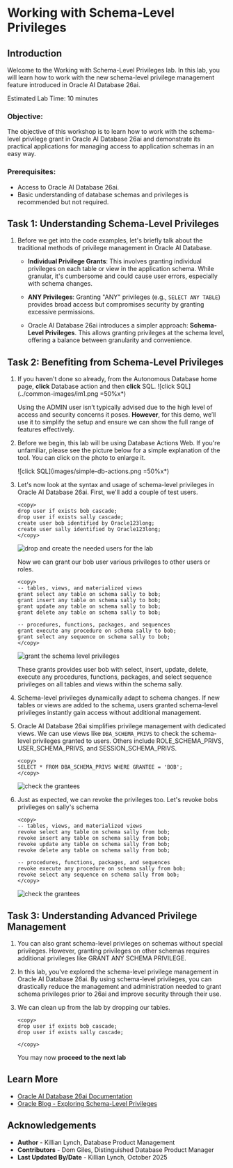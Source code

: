 # Working with Schema-Level Privileges

## Introduction

Welcome to the Working with Schema-Level Privileges lab. In this lab, you will learn how to work with the new schema-level privilege management feature introduced in Oracle AI Database 26ai. 

Estimated Lab Time: 10 minutes

### Objective:
The objective of this workshop is to learn how to work with the schema-level privilege grant in Oracle AI Database 26ai and demonstrate its practical applications for managing access to application schemas in an easy way. 

### Prerequisites:
- Access to Oracle AI Database 26ai.
- Basic understanding of database schemas and privileges is recommended but not required.

## Task 1: Understanding Schema-Level Privileges

1. Before we get into the code examples, let's briefly talk about the traditional methods of privilege management in Oracle AI Database.

    * **Individual Privilege Grants**: This involves granting individual privileges on each table or view in the application schema. While granular, it's cumbersome and could cause user errors, especially with schema changes.

    * **ANY Privileges**: Granting "ANY" privileges (e.g., `SELECT ANY TABLE`) provides broad access but compromises security by granting excessive permissions.

    * Oracle AI Database 26ai introduces a simpler approach: **Schema-Level Privileges**. This allows granting privileges at the schema level, offering a balance between granularity and convenience.

## Task 2: Benefiting from Schema-Level Privileges

1. If you haven't done so already, from the Autonomous Database home page, **click** Database action and then **click** SQL.
    ![click SQL](../common-images/im1.png =50%x*)

    Using the ADMIN user isn’t typically advised due to the high level of access and security concerns it poses. **However**, for this demo, we’ll use it to simplify the setup and ensure we can show the full range of features effectively. 

2. Before we begin, this lab will be using Database Actions Web. If you're unfamiliar, please see the picture below for a simple explanation of the tool. You can click on the photo to enlarge it.

    ![click SQL](images/simple-db-actions.png =50%x*)

2. Let's now look at the syntax and usage of schema-level privileges in Oracle AI Database 26ai. First, we'll add a couple of test users.

    ```
    <copy>
    drop user if exists bob cascade;
    drop user if exists sally cascade;
    create user bob identified by Oracle123long;
    create user sally identified by Oracle123long;
    </copy>
    ```
    ![drop and create the needed users for the lab](images/im2.png " ")

    Now we can grant our bob user various privileges to other users or roles. 

    ```
    <copy>
    -- tables, views, and materialized views
    grant select any table on schema sally to bob;
    grant insert any table on schema sally to bob;
    grant update any table on schema sally to bob;
    grant delete any table on schema sally to bob;

    -- procedures, functions, packages, and sequences
    grant execute any procedure on schema sally to bob;
    grant select any sequence on schema sally to bob;
    </copy>
    ```

    ![grant the schema level privileges](images/im3.png " ")

    These grants provides user bob with select, insert, update, delete, execute any procedures, functions, packages, and select sequence privileges on all tables and views within the schema sally. 

3. Schema-level privileges dynamically adapt to schema changes. If new tables or views are added to the schema, users granted schema-level privileges instantly gain access without additional management.

4. Oracle AI Database 26ai simplifies privilege management with dedicated views. We can use views like `DBA_SCHEMA_PRIVS` to check the schema-level privileges granted to users. Others include ROLE\_SCHEMA\_PRIVS, USER\_SCHEMA\_PRIVS, and SESSION\_SCHEMA\_PRIVS.

    ```
    <copy>
    SELECT * FROM DBA_SCHEMA_PRIVS WHERE GRANTEE = 'BOB';
    </copy>
    ```
    ![check the grantees](images/im4.png " ")

5. Just as expected, we can revoke the privileges too. Let's revoke bobs privileges on sally's schema

    ```
    <copy>
    -- tables, views, and materialized views
    revoke select any table on schema sally from bob;
    revoke insert any table on schema sally from bob;
    revoke update any table on schema sally from bob;
    revoke delete any table on schema sally from bob;

    -- procedures, functions, packages, and sequences
    revoke execute any procedure on schema sally from bob;
    revoke select any sequence on schema sally from bob;
    </copy>
    ```
    ![check the grantees](images/im5.png " ")


## Task 3: Understanding Advanced Privilege Management

1. You can also grant schema-level privileges on schemas without special privileges. However, granting privileges on other schemas requires additional privileges like GRANT ANY SCHEMA PRIVILEGE.

3. In this lab, you've explored the schema-level privilege management in Oracle AI Database 26ai. By using schema-level privileges, you can drastically reduce the management and administration needed to grant schema privileges prior to 26ai and improve security through their use.

4. We can clean up from the lab by dropping our tables.

    ```
    <copy>
    drop user if exists bob cascade;
    drop user if exists sally cascade;

    </copy>
    ```
    You may now **proceed to the next lab** 


## Learn More

- [Oracle AI Database 26ai Documentation](https://docs.oracle.com/en/database/oracle/oracle-database/index.html)
- [Oracle Blog - Exploring Schema-Level Privileges](https://blogs.oracle.com/cloudsecurity/post/schemalevel-privilege-grants-with-database-23c)

## Acknowledgements
* **Author** - Killian Lynch, Database Product Management
* **Contributors** - Dom Giles, Distinguished Database Product Manager
* **Last Updated By/Date** - Killian Lynch, October 2025
